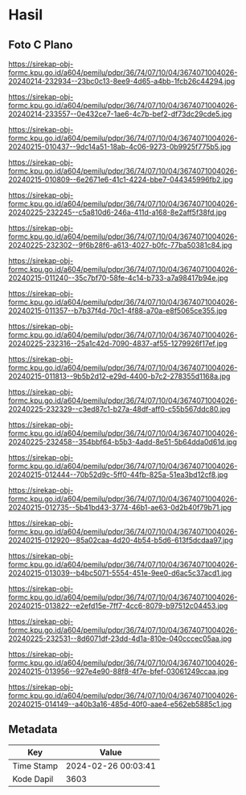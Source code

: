 # Hasil

## Foto C Plano

https://sirekap-obj-formc.kpu.go.id/a604/pemilu/pdpr/36/74/07/10/04/3674071004026-20240214-232934--23bc0c13-8ee9-4d65-a4bb-1fcb26c44294.jpg

https://sirekap-obj-formc.kpu.go.id/a604/pemilu/pdpr/36/74/07/10/04/3674071004026-20240214-233557--0e432ce7-1ae6-4c7b-bef2-df73dc29cde5.jpg

https://sirekap-obj-formc.kpu.go.id/a604/pemilu/pdpr/36/74/07/10/04/3674071004026-20240215-010437--9dc14a51-18ab-4c06-9273-0b9925f775b5.jpg

https://sirekap-obj-formc.kpu.go.id/a604/pemilu/pdpr/36/74/07/10/04/3674071004026-20240215-010809--6e2671e6-41c1-4224-bbe7-044345996fb2.jpg

https://sirekap-obj-formc.kpu.go.id/a604/pemilu/pdpr/36/74/07/10/04/3674071004026-20240225-232245--c5a810d6-246a-411d-a168-8e2aff5f38fd.jpg

https://sirekap-obj-formc.kpu.go.id/a604/pemilu/pdpr/36/74/07/10/04/3674071004026-20240225-232302--9f6b28f6-a613-4027-b0fc-77ba50381c84.jpg

https://sirekap-obj-formc.kpu.go.id/a604/pemilu/pdpr/36/74/07/10/04/3674071004026-20240215-011240--35c7bf70-58fe-4c14-b733-a7a98417b94e.jpg

https://sirekap-obj-formc.kpu.go.id/a604/pemilu/pdpr/36/74/07/10/04/3674071004026-20240215-011357--b7b37f4d-70c1-4f88-a70a-e8f5065ce355.jpg

https://sirekap-obj-formc.kpu.go.id/a604/pemilu/pdpr/36/74/07/10/04/3674071004026-20240225-232316--25a1c42d-7090-4837-af55-1279926f17ef.jpg

https://sirekap-obj-formc.kpu.go.id/a604/pemilu/pdpr/36/74/07/10/04/3674071004026-20240215-011813--9b5b2d12-e29d-4400-b7c2-278355d1168a.jpg

https://sirekap-obj-formc.kpu.go.id/a604/pemilu/pdpr/36/74/07/10/04/3674071004026-20240225-232329--c3ed87c1-b27a-48df-aff0-c55b567ddc80.jpg

https://sirekap-obj-formc.kpu.go.id/a604/pemilu/pdpr/36/74/07/10/04/3674071004026-20240225-232458--354bbf64-b5b3-4add-8e51-5b64dda0d61d.jpg

https://sirekap-obj-formc.kpu.go.id/a604/pemilu/pdpr/36/74/07/10/04/3674071004026-20240215-012444--70b52d9c-5ff0-44fb-825a-51ea3bd12cf8.jpg

https://sirekap-obj-formc.kpu.go.id/a604/pemilu/pdpr/36/74/07/10/04/3674071004026-20240215-012735--5b41bd43-3774-46b1-ae63-0d2b40f79b71.jpg

https://sirekap-obj-formc.kpu.go.id/a604/pemilu/pdpr/36/74/07/10/04/3674071004026-20240215-012920--85a02caa-4d20-4b54-b5d6-613f5dcdaa97.jpg

https://sirekap-obj-formc.kpu.go.id/a604/pemilu/pdpr/36/74/07/10/04/3674071004026-20240215-013039--b4bc5071-5554-451e-9ee0-d6ac5c37acd1.jpg

https://sirekap-obj-formc.kpu.go.id/a604/pemilu/pdpr/36/74/07/10/04/3674071004026-20240215-013822--e2efd15e-7ff7-4cc6-8079-b97512c04453.jpg

https://sirekap-obj-formc.kpu.go.id/a604/pemilu/pdpr/36/74/07/10/04/3674071004026-20240225-232531--8d6071df-23dd-4d1a-810e-040cccec05aa.jpg

https://sirekap-obj-formc.kpu.go.id/a604/pemilu/pdpr/36/74/07/10/04/3674071004026-20240215-013956--927e4e90-88f8-4f7e-bfef-03061249ccaa.jpg

https://sirekap-obj-formc.kpu.go.id/a604/pemilu/pdpr/36/74/07/10/04/3674071004026-20240215-014149--a40b3a16-485d-40f0-aae4-e562eb5885c1.jpg


## Metadata

| Key        | Value               |
| ---------- | ------------------- |
| Time Stamp | 2024-02-26 00:03:41 |
| Kode Dapil | 3603                |




